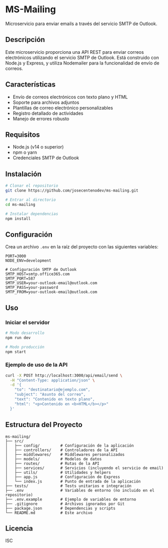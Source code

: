 # MS-Mailing

Microservicio para enviar emails a través del servicio SMTP de Outlook.

## Descripción

Este microservicio proporciona una API REST para enviar correos electrónicos utilizando el servicio SMTP de Outlook. Está construido con Node.js y Express, y utiliza Nodemailer para la funcionalidad de envío de correos.

## Características

- Envío de correos electrónicos con texto plano y HTML
- Soporte para archivos adjuntos
- Plantillas de correo electrónico personalizables
- Registro detallado de actividades
- Manejo de errores robusto

## Requisitos

- Node.js (v14 o superior)
- npm o yarn
- Credenciales SMTP de Outlook

## Instalación

```bash
# Clonar el repositorio
git clone https://github.com/josecentenodev/ms-mailing.git

# Entrar al directorio
cd ms-mailing

# Instalar dependencias
npm install
```

## Configuración

Crea un archivo `.env` en la raíz del proyecto con las siguientes variables:

```
PORT=3000
NODE_ENV=development

# Configuración SMTP de Outlook
SMTP_HOST=smtp.office365.com
SMTP_PORT=587
SMTP_USER=your-outlook-email@outlook.com
SMTP_PASS=your-password
SMTP_FROM=your-outlook-email@outlook.com
```

## Uso

### Iniciar el servidor

```bash
# Modo desarrollo
npm run dev

# Modo producción
npm start
```

### Ejemplo de uso de la API

```bash
curl -X POST http://localhost:3000/api/email/send \
  -H "Content-Type: application/json" \
  -d '{
    "to": "destinatario@ejemplo.com",
    "subject": "Asunto del correo",
    "text": "Contenido en texto plano",
    "html": "<p>Contenido en <b>HTML</b></p>"
  }'
```

## Estructura del Proyecto

```
ms-mailing/
├── src/
│   ├── config/         # Configuración de la aplicación
│   ├── controllers/    # Controladores de la API
│   ├── middlewares/    # Middlewares personalizados
│   ├── models/         # Modelos de datos
│   ├── routes/         # Rutas de la API
│   ├── services/       # Servicios (incluyendo el servicio de email)
│   ├── utils/          # Utilidades y helpers
│   ├── app.js          # Configuración de Express
│   └── index.js        # Punto de entrada de la aplicación
├── tests/              # Tests unitarios e integración
├── .env                # Variables de entorno (no incluido en el repositorio)
├── .env.example        # Ejemplo de variables de entorno
├── .gitignore          # Archivos ignorados por Git
├── package.json        # Dependencias y scripts
└── README.md           # Este archivo
```

## Licencia

ISC
